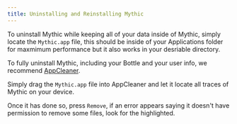 ```yaml
---
title: Uninstalling and Reinstalling Mythic
---
```

To uninstall Mythic while keeping all of your data inside of Mythic, simply locate the `Mythic.app` file, this should be inside of your Applications folder for maxmimum performance but it also works in your desriable directory.

To fully uninstall Mythic, including your Bottle and your user info, we recommend [AppCleaner](appcleanerlinkhere).

Simply drag the `Mythic.app` file into AppCleaner and let it locate all traces of Mythic on your device.

Once it has done so, press `Remove`, if an error appears saying it doesn't have permission to remove some files, look for the highlighted.